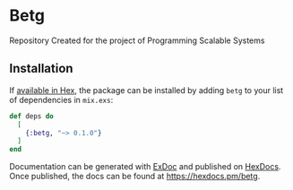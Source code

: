 # Betg

Repository Created for the project of Programming Scalable Systems

## Installation

If [available in Hex](https://hex.pm/docs/publish), the package can be installed
by adding `betg` to your list of dependencies in `mix.exs`:

```elixir
def deps do
  [
    {:betg, "~> 0.1.0"}
  ]
end
```

Documentation can be generated with [ExDoc](https://github.com/elixir-lang/ex_doc)
and published on [HexDocs](https://hexdocs.pm). Once published, the docs can
be found at <https://hexdocs.pm/betg>.

